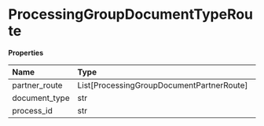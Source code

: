 # ProcessingGroupDocumentTypeRoute

**Properties**

| Name          | Type                                      | Required | Description |
| :------------ | :---------------------------------------- | :------- | :---------- |
| partner_route | List[ProcessingGroupDocumentPartnerRoute] | ❌       |             |
| document_type | str                                       | ❌       |             |
| process_id    | str                                       | ❌       |             |

